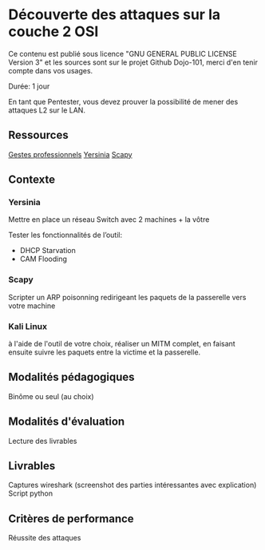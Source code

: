 # Découverte des attaques sur la couche 2 OSI

Ce contenu est publié sous licence "GNU GENERAL PUBLIC LICENSE Version 3" et les sources sont sur le projet Github Dojo-101, merci d'en tenir compte dans vos usages.

Durée: 1 jour

En tant que Pentester, vous devez prouver la possibilité de mener des attaques L2 sur le LAN.

## Ressources

[Gestes professionnels](https://github.com/Aif4thah/Dojo-101)
[Yersinia](https://www.kali.org/tools/yersinia/)
[Scapy](https://scapy.net/)

## Contexte

### Yersinia

Mettre en place un réseau Switch avec 2 machines + la vôtre

Tester les fonctionnalités de l’outil:
* DHCP Starvation
* CAM Flooding

### Scapy

Scripter un ARP poisonning redirigeant les paquets de la passerelle vers votre machine

### Kali Linux

à l'aide de l'outil de votre choix, réaliser un MITM complet, en faisant ensuite suivre les paquets entre la victime et la passerelle.

## Modalités pédagogiques

Binôme ou seul (au choix)

## Modalités d'évaluation

Lecture des livrables

## Livrables


Captures wireshark (screenshot des parties intéressantes avec explication)
Script python

## Critères de performance

Réussite des attaques
